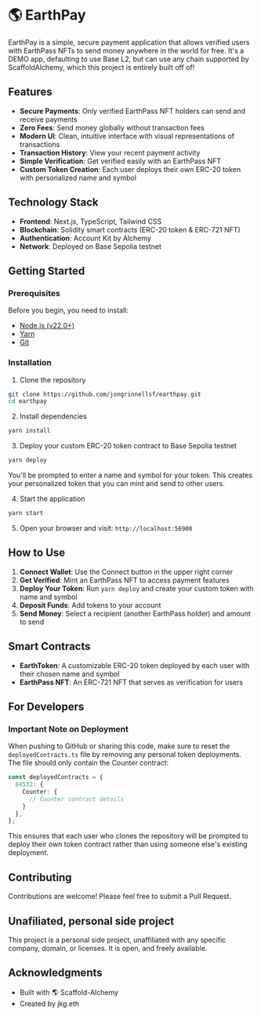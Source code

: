 # 🌎 EarthPay

EarthPay is a simple, secure payment application that allows verified users with EarthPass NFTs to send money anywhere in the world for free. It's a DEMO app, defaulting to use Base L2, but can use any chain supported by ScaffoldAlchemy, which this project is entirely built off of!

## Features

- **Secure Payments**: Only verified EarthPass NFT holders can send and receive payments
- **Zero Fees**: Send money globally without transaction fees
- **Modern UI**: Clean, intuitive interface with visual representations of transactions
- **Transaction History**: View your recent payment activity
- **Simple Verification**: Get verified easily with an EarthPass NFT
- **Custom Token Creation**: Each user deploys their own ERC-20 token with personalized name and symbol

## Technology Stack

- **Frontend**: Next.js, TypeScript, Tailwind CSS
- **Blockchain**: Solidity smart contracts (ERC-20 token & ERC-721 NFT)
- **Authentication**: Account Kit by Alchemy
- **Network**: Deployed on Base Sepolia testnet

## Getting Started

### Prerequisites

Before you begin, you need to install:

- [Node.js (v22.0+)](https://nodejs.org/en/download/)
- [Yarn](https://classic.yarnpkg.com/en/docs/install/)
- [Git](https://git-scm.com/downloads)

### Installation

1. Clone the repository

```bash
git clone https://github.com/jongrinnellsf/earthpay.git
cd earthpay
```

2. Install dependencies

```bash
yarn install
```

3. Deploy your custom ERC-20 token contract to Base Sepolia testnet

```bash
yarn deploy
```

You'll be prompted to enter a name and symbol for your token. This creates your personalized token that you can mint and send to other users.

4. Start the application

```bash
yarn start
```

5. Open your browser and visit: `http://localhost:56900`

## How to Use

1. **Connect Wallet**: Use the Connect button in the upper right corner
2. **Get Verified**: Mint an EarthPass NFT to access payment features
3. **Deploy Your Token**: Run `yarn deploy` and create your custom token with name and symbol
4. **Deposit Funds**: Add tokens to your account
5. **Send Money**: Select a recipient (another EarthPass holder) and amount to send

## Smart Contracts

- **EarthToken**: A customizable ERC-20 token deployed by each user with their chosen name and symbol
- **EarthPass NFT**: An ERC-721 NFT that serves as verification for users

## For Developers

### Important Note on Deployment

When pushing to GitHub or sharing this code, make sure to reset the `deployedContracts.ts` file by removing any personal token deployments. The file should only contain the Counter contract:

```typescript
const deployedContracts = {
  84532: {
    Counter: {
      // Counter contract details
    }
  },
};
```

This ensures that each user who clones the repository will be prompted to deploy their own token contract rather than using someone else's existing deployment.

## Contributing

Contributions are welcome! Please feel free to submit a Pull Request.

## Unafiliated, personal side project

This project is a personal side project, unaffiliated with any specific company, domain, or licenses. It is open, and freely available. 

## Acknowledgments

- Built with 🌎 Scaffold-Alchemy
- Created by jkg.eth
